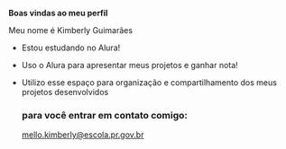 **Boas vindas  ao meu perfil**
 
 Meu nome é Kimberly Guimarães
 
- Estou estudando no Alura!
- Uso o Alura  para apresentar meus projetos e ganhar nota!
- Utilizo esse espaço para organização e compartilhamento dos meus projetos desenvolvidos


  ### para você entrar em contato comigo:
  
  mello.kimberly@escola.pr.gov.br
  
